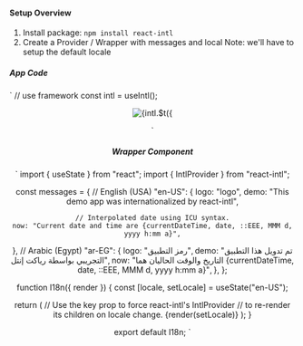 #### Setup Overview
1. Install package: `npm install react-intl`
2. Create a Provider / Wrapper with messages and local
Note: we'll have to setup the default locale

##### App Code
`
// use framework
const intl = useIntl();

<header>
  <img src={logo} alt={intl.$t({ id: "logo" })} />
</head>

<main>
  <p><FormattedMessage id="demo" /></p>
  <p>
    <FormattedMessage
      id="now"
      values={{ currentDateTime: Date.now() }}
    />
  </p>
</main>
`

##### Wrapper Component
`
import { useState } from "react";
import { IntlProvider } from "react-intl";

const messages = {
  // English (USA)
  "en-US": {
    logo: "logo",
    demo: "This demo app was internationalized by react-intl",

    // Interpolated date using ICU syntax.
    now: "Current date and time are {currentDateTime, date, ::EEE, MMM d, yyyy h:mm a}",
  },
  // Arabic (Egypt)
  "ar-EG": {
    logo: "رمز التطبيق",
    demo: "تم تدويل هذا التطبيق التجريبي بواسطة رياكت إنتل",
    now: "التاريخ والوقت الحاليان هما {currentDateTime, date, ::EEE, MMM d, yyyy h:mm a}",
  },
};

function I18n({ render }) {
  const [locale, setLocale] = useState("en-US");

  return (
    // Use the key prop to force react-intl's IntlProvider
    // to re-render its children on locale change.
    <IntlProvider 
       messages={messages[locale]}
       locale={locale}
       key={locale}>
      {render(setLocale)}
    </IntlProvider>
  );
}

export default I18n;
`
